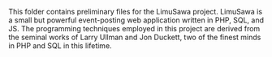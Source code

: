 This folder contains preliminary files for the LimuSawa project. LimuSawa is a small but powerful event-posting web application written in PHP, SQL, and JS. The programming techniques employed in this project are derived from the seminal works of Larry Ullman and Jon Duckett, two of the finest minds in PHP and SQL in this lifetime.
